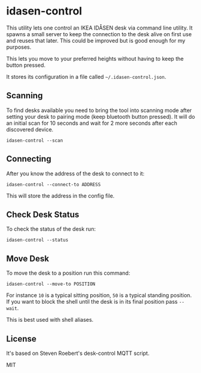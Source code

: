 # idasen-control

This utility lets one control an IKEA IDÅSEN desk via command line utility.  It
spawns a small server to keep the connection to the desk alive on first use and
reuses that later.  This could be improved but is good enough for my purposes.

This lets you move to your preferred heights without having to keep the button
pressed.

It stores its configuration in a file called `~/.idasen-control.json`.

## Scanning

To find desks available you need to bring the tool into scanning mode after
setting your desk to pairing mode (keep bluetooth button pressed).  It will
do an initial scan for 10 seconds and wait for 2 more seconds after each
discovered device.

```
idasen-control --scan
```

## Connecting

After you know the address of the desk to connect to it:

```
idasen-control --connect-to ADDRESS
```

This will store the address in the config file.

## Check Desk Status

To check the status of the desk run:

```
idasen-control --status
```

## Move Desk

To move the desk to a position run this command:

```
idasen-control --move-to POSITION
```

For instance `10` is a typical sitting position, `50` is a typical standing
position.  If you want to block the shell until the desk is in its final
position pass `--wait`.

This is best used with shell aliases.

## License

It's based on Steven Roebert's desk-control MQTT script.

MIT
